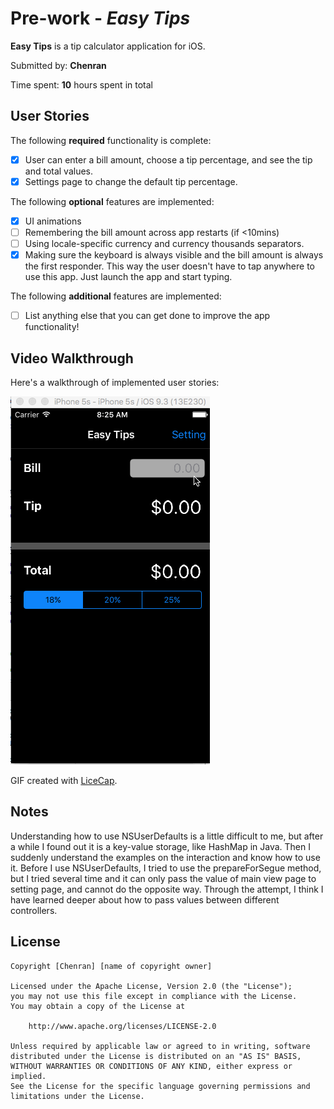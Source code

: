 # Pre-work - *Easy Tips*

**Easy Tips** is a tip calculator application for iOS.

Submitted by: **Chenran**

Time spent: **10** hours spent in total

## User Stories

The following **required** functionality is complete:

* [x] User can enter a bill amount, choose a tip percentage, and see the tip and total values.
* [x] Settings page to change the default tip percentage.

The following **optional** features are implemented:
* [x] UI animations
* [ ] Remembering the bill amount across app restarts (if <10mins)
* [ ] Using locale-specific currency and currency thousands separators.
* [x] Making sure the keyboard is always visible and the bill amount is always the first responder. This way the user doesn't have to tap anywhere to use this app. Just launch the app and start typing.

The following **additional** features are implemented:

- [ ] List anything else that you can get done to improve the app functionality!

## Video Walkthrough 

Here's a walkthrough of implemented user stories:

<img src='https://github.com/EchoG/TipCalculator/blob/master/EasyTip1.gif' title='Video Walkthrough' width='' alt='Video Walkthrough' />

GIF created with [LiceCap](http://www.cockos.com/licecap/).

## Notes

Understanding how to use NSUserDefaults is a little difficult to me, but after a while I found out it is a key-value storage, like HashMap in Java. Then I suddenly understand the examples on the interaction and know how to use it.
Before I use NSUserDefaults, I tried to use the prepareForSegue method, but I tried several time and it can only pass the value of main view page to setting page, and cannot do the opposite way. Through the attempt, I think I have learned deeper about how to pass values between different controllers.

## License

    Copyright [Chenran] [name of copyright owner]

    Licensed under the Apache License, Version 2.0 (the "License");
    you may not use this file except in compliance with the License.
    You may obtain a copy of the License at

        http://www.apache.org/licenses/LICENSE-2.0

    Unless required by applicable law or agreed to in writing, software
    distributed under the License is distributed on an "AS IS" BASIS,
    WITHOUT WARRANTIES OR CONDITIONS OF ANY KIND, either express or implied.
    See the License for the specific language governing permissions and
    limitations under the License.
